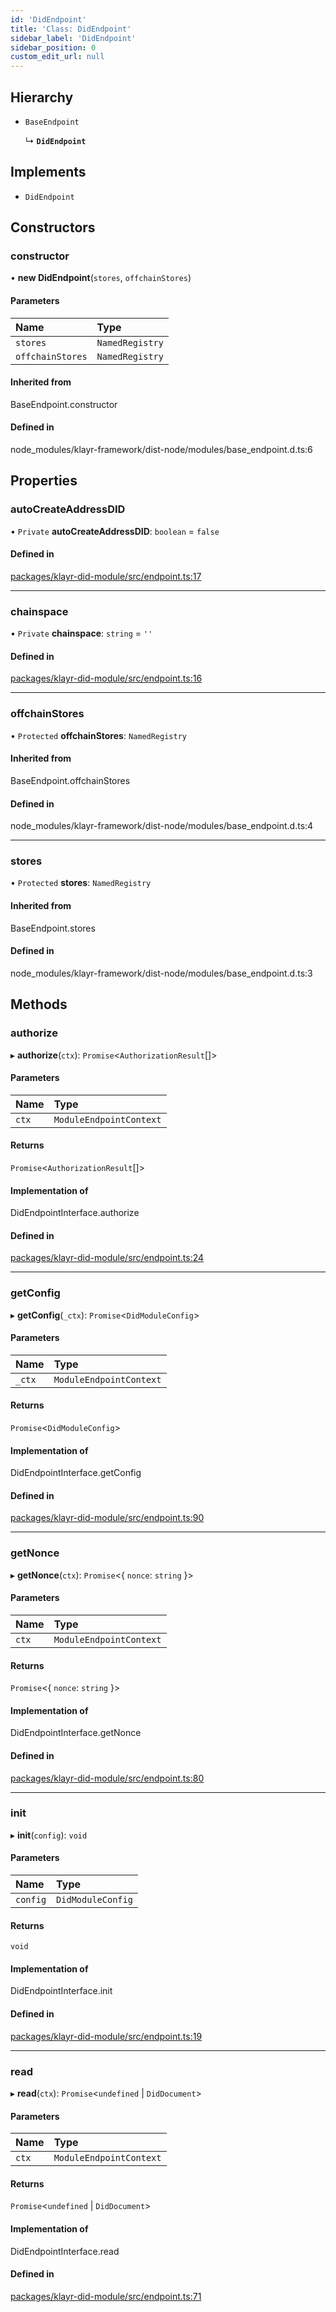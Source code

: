 ```yaml
---
id: 'DidEndpoint'
title: 'Class: DidEndpoint'
sidebar_label: 'DidEndpoint'
sidebar_position: 0
custom_edit_url: null
---
```


## Hierarchy

- `BaseEndpoint`

  ↳ **`DidEndpoint`**

## Implements

- `DidEndpoint`

## Constructors

### constructor

• **new DidEndpoint**(`stores`, `offchainStores`)

#### Parameters

| Name             | Type            |
| :--------------- | :-------------- |
| `stores`         | `NamedRegistry` |
| `offchainStores` | `NamedRegistry` |

#### Inherited from

BaseEndpoint.constructor

#### Defined in

node_modules/klayr-framework/dist-node/modules/base_endpoint.d.ts:6

## Properties

### autoCreateAddressDID

• `Private` **autoCreateAddressDID**: `boolean` = `false`

#### Defined in

[packages/klayr-did-module/src/endpoint.ts:17](https://github.com/aldhosutra/klayr-did/blob/8db4b95/packages/klayr-did-module/src/endpoint.ts#L17)

---

### chainspace

• `Private` **chainspace**: `string` = `''`

#### Defined in

[packages/klayr-did-module/src/endpoint.ts:16](https://github.com/aldhosutra/klayr-did/blob/8db4b95/packages/klayr-did-module/src/endpoint.ts#L16)

---

### offchainStores

• `Protected` **offchainStores**: `NamedRegistry`

#### Inherited from

BaseEndpoint.offchainStores

#### Defined in

node_modules/klayr-framework/dist-node/modules/base_endpoint.d.ts:4

---

### stores

• `Protected` **stores**: `NamedRegistry`

#### Inherited from

BaseEndpoint.stores

#### Defined in

node_modules/klayr-framework/dist-node/modules/base_endpoint.d.ts:3

## Methods

### authorize

▸ **authorize**(`ctx`): `Promise`<`AuthorizationResult`[]\>

#### Parameters

| Name  | Type                    |
| :---- | :---------------------- |
| `ctx` | `ModuleEndpointContext` |

#### Returns

`Promise`<`AuthorizationResult`[]\>

#### Implementation of

DidEndpointInterface.authorize

#### Defined in

[packages/klayr-did-module/src/endpoint.ts:24](https://github.com/aldhosutra/klayr-did/blob/8db4b95/packages/klayr-did-module/src/endpoint.ts#L24)

---

### getConfig

▸ **getConfig**(`_ctx`): `Promise`<`DidModuleConfig`\>

#### Parameters

| Name   | Type                    |
| :----- | :---------------------- |
| `_ctx` | `ModuleEndpointContext` |

#### Returns

`Promise`<`DidModuleConfig`\>

#### Implementation of

DidEndpointInterface.getConfig

#### Defined in

[packages/klayr-did-module/src/endpoint.ts:90](https://github.com/aldhosutra/klayr-did/blob/8db4b95/packages/klayr-did-module/src/endpoint.ts#L90)

---

### getNonce

▸ **getNonce**(`ctx`): `Promise`<{ `nonce`: `string` }\>

#### Parameters

| Name  | Type                    |
| :---- | :---------------------- |
| `ctx` | `ModuleEndpointContext` |

#### Returns

`Promise`<{ `nonce`: `string` }\>

#### Implementation of

DidEndpointInterface.getNonce

#### Defined in

[packages/klayr-did-module/src/endpoint.ts:80](https://github.com/aldhosutra/klayr-did/blob/8db4b95/packages/klayr-did-module/src/endpoint.ts#L80)

---

### init

▸ **init**(`config`): `void`

#### Parameters

| Name     | Type              |
| :------- | :---------------- |
| `config` | `DidModuleConfig` |

#### Returns

`void`

#### Implementation of

DidEndpointInterface.init

#### Defined in

[packages/klayr-did-module/src/endpoint.ts:19](https://github.com/aldhosutra/klayr-did/blob/8db4b95/packages/klayr-did-module/src/endpoint.ts#L19)

---

### read

▸ **read**(`ctx`): `Promise`<`undefined` \| `DidDocument`\>

#### Parameters

| Name  | Type                    |
| :---- | :---------------------- |
| `ctx` | `ModuleEndpointContext` |

#### Returns

`Promise`<`undefined` \| `DidDocument`\>

#### Implementation of

DidEndpointInterface.read

#### Defined in

[packages/klayr-did-module/src/endpoint.ts:71](https://github.com/aldhosutra/klayr-did/blob/8db4b95/packages/klayr-did-module/src/endpoint.ts#L71)
